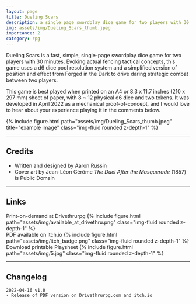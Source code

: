 ```yaml
---
layout: page
title: Dueling Scars
description: a single page swordplay dice game for two players with 30 minutes, released April 2022
img: assets/img/Dueling_Scars_thumb.jpeg
importance: 2
category: rpg
---
```


<div class="row justify-content-sm-center">
    <div class="col-sm-8 mt-3 mt-md-0">
        <p>Dueling Scars is a fast, simple, single-page swordplay dice game for two players with 30 minutes. Evoking actual fencing tactical concepts, this game uses a d6 dice pool resolution system and a simplified version of position and effect from Forged in the Dark to drive daring strategic combat between two players.</p>
        <p>This game is best played when printed on an A4 or 8.3 x 11.7 inches (210 x 297 mm)​ sheet of paper, with 8 ~ 12 physical d6 dice and two tokens. It was developed in April 2022 as a mechanical proof-of-concept, and  I would love to hear about your experience playing it in the comments below.</p>
    </div>
    <div class="col-sm-4 mt-3 mt-md-0">
        {% include figure.html path="assets/img/Dueling_Scars_thumb.jpeg" title="example image" class="img-fluid rounded z-depth-1" %}
    </div>
</div>

---

## Credits

- Written and designed by Aaron Russin
- Cover art by Jean-Léon Gérôme _The Duel After the Masquerade_ (1857) is Public Domain

---

## Links

<div class="row">
    <div class="col-sm mt-3 mt-md-0">
        Print-on-demand at Drivethrurpg
        {% include figure.html path="assets/img/available_at_drivethru.png" class="img-fluid rounded z-depth-1" %}
    </div>
    <div class="col-sm mt-3 mt-md-0">
        PDF available on itch.io
        {% include figure.html path="assets/img/itch_badge.png" class="img-fluid rounded z-depth-1" %}
    </div>
    <div class="col-sm mt-3 mt-md-0">
        Download printable Playsheet
        {% include figure.html path="assets/img/5.jpg" class="img-fluid rounded z-depth-1" %}
    </div>
</div>

---

## Changelog

```
2022-04-16 v1.0
- Release of PDF version on Drivethrurpg.com and itch.io
```
